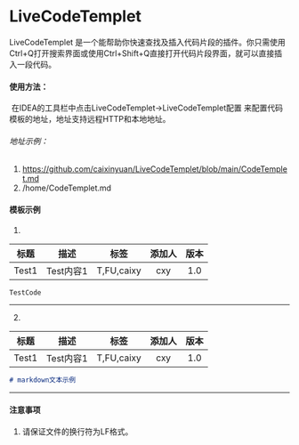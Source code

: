 # LiveCodeTemplet
LiveCodeTemplet 是一个能帮助你快速查找及插入代码片段的插件。你只需使用Ctrl+Q打开搜索界面或使用Ctrl+Shift+Q直接打开代码片段界面，就可以直接插入一段代码。

#### 使用方法：
​	在IDEA的工具栏中点击LiveCodeTemplet->LiveCodeTemplet配置 来配置代码模板的地址，地址支持远程HTTP和本地地址。

###### 地址示例：

1. https://github.com/caixinyuan/LiveCodeTemplet/blob/main/CodeTemplet.md
2. /home/CodeTemplet.md

####  模板示例


1.
| 标题  |   描述    |    标签    | 添加人 | 版本 |
| :---: | :-------: | :--------: | :----: | :--: |
| Test1 | Test内容1 | T,FU,caixy |  cxy   | 1.0  |

```   java
TestCode
```
-----
2.
| 标题  |   描述    |    标签    | 添加人 | 版本 |
| :---: | :-------: | :--------: | :----: | :--: |
| Test1 | Test内容1 | T,FU,caixy |  cxy   | 1.0  |

````  markdown
# markdown文本示例
````
-----


#### 注意事项

1. 请保证文件的换行符为LF格式。

